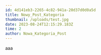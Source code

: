 ```yaml
---
id: 4d141eb3-2265-4c82-941a-20d37d0d0a5d
title: Nowy_Post_Kategoria
thumbnail: /uploads/test.jpg
date: 2023-08-24T12:15:29.183Z
time: 2
author: Nowa_Kategoria_Post
---
```

a﻿aa